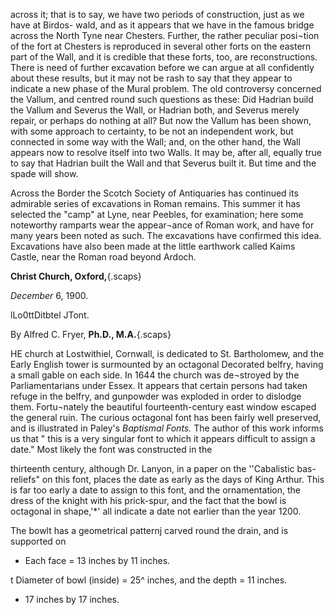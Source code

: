 across it; that is to say, we have two periods
of construction, just as we have at Birdos-
wald, and as it appears that we have in the
famous bridge across the North Tyne near
Chesters. Further, the rather peculiar posi¬tion
of the fort at Chesters is reproduced in
several other forts on the eastern part of the
Wall, and it is credible that these forts, too,
are reconstructions. There is need of
further excavation before we can argue at
all confidently about these results, but it
may not be rash to say that they appear to
indicate a new phase of the Mural problem.
The old controversy concerned the Vallum,
and centred round such questions as these:
Did Hadrian build the Vallum and Severus
the Wall, or Hadrian both, and Severus
merely repair, or perhaps do nothing at all?
But now the Vallum has been shown, with
some approach to certainty, to be not an
independent work, but connected in some
way with the Wall; and, on the other hand,
the Wall appears now to resolve itself into
two Walls. It may be, after all, equally true
to say that Hadrian built the Wall and that
Severus built it. But time and the spade
will show.

Across the Border the Scotch Society of
Antiquaries has continued its admirable
series of excavations in Roman remains.
This summer it has selected the "camp" at
Lyne, near Peebles, for examination; here
some noteworthy ramparts wear the appear¬ance
of Roman work, and have for many
years been noted as such. The excavations
have confirmed this idea. Excavations have
also been made at the little earthwork called
Kaims Castle, near the Roman road beyond
Ardoch.

**Christ Church, Oxford,**{.scaps}

*December* 6, 1900.

lLo0ttDitbtel JTont.

By Alfred C. Fryer, **Ph.D., M.A.**{.scaps}

HE church at Lostwithiel, Cornwall,
is dedicated to St. Bartholomew,
and the Early English tower is
surmounted by an octagonal
Decorated belfry, having a small gable on
each side. In 1644 the church was de¬stroyed
by the Parliamentarians under Essex.
It appears that certain persons had taken
refuge in the belfry, and gunpowder was
exploded in order to dislodge them. Fortu¬nately
the beautiful fourteenth-century east
window escaped the general ruin. The
curious octagonal font has been fairly well
preserved, and is illustrated in Paley's
*Baptismal Fonts.* The author of this work
informs us that " this is a very singular font
to which it appears difficult to assign a date."
Most likely the font was constructed in the

thirteenth century, although Dr. Lanyon, in
a paper on the ''Cabalistic bas-reliefs" on
this font, places the date as early as the days
of King Arthur. This is far too early a date
to assign to this font, and the ornamentation,
the dress of the knight with his prick-spur,
and the fact that the bowl is octagonal in
shape,'*' all indicate a date not earlier than
the year 1200.

The bowlt has a geometrical patternj
carved round the drain, and is supported on

* Each face = 13 inches by 11 inches.

t Diameter of bowl (inside) = 25^ inches, and the
depth = 11 inches.

+ 17 inches by 17 inches.
